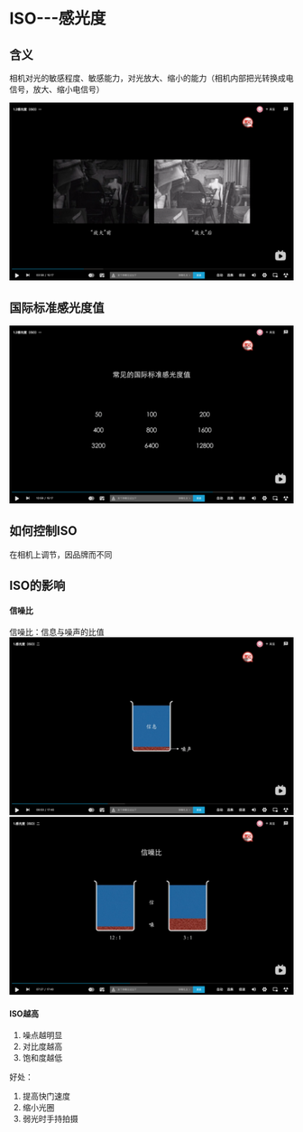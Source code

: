 # ISO---感光度

## 含义
相机对光的敏感程度、敏感能力，对光放大、缩小的能力（相机内部把光转换成电信号，放大、缩小电信号）

![](./1.png)

## 国际标准感光度值
![](./2.png)

## 如何控制ISO
在相机上调节，因品牌而不同

## ISO的影响
#### 信噪比
信噪比：信息与噪声的比值
![](./3.png)
![](./4.png)

#### ISO越高
1. 噪点越明显
2. 对比度越高
3. 饱和度越低

好处：
1. 提高快门速度
2. 缩小光圈
3. 弱光时手持拍摄